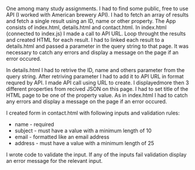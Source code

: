 One among many study assignments. I had to find some public, free to use API (I worked with American brewery API).
I had to fetch an array of results and fetch a single result using an ID, name or other property.
The App consists of index.html, details.html and contact.html. 
In index.html (connected to index.js) I made a call to API URL. Loop throught the results and created HTML for each result. I had to linked each result to a details.html and passed a parameter in the query string to that page. It was necessary to catch any errors and display a message on the page if an error occured.

In details.html I had to retrive the ID, name and others parameter from the query string. After retriving parameter I had to add it to API URL in format requred by API. I made API call using URL to create.
I displayedmore then 3 different properties from recived JSON on this page.
I had to set title of the HTML page to be one of the property value.
As in index.html I had to catch any errors and display a message on the page if an error occured.

I created form in contact.html with following inputs and validation rules:
- name - required
- subject - must have a value with a minimum length of 10
- email - formatted like an email address
- address - must have a value with a minimum length of 25

I wrote code to validate the input. If any of the inputs fail validation display an error message for the relevant input.
